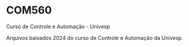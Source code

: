 # COM560
Curso de Controle e Automação - Univesp

Arquivos baixados 2024 do curso de Controle e Automação da Univesp.
